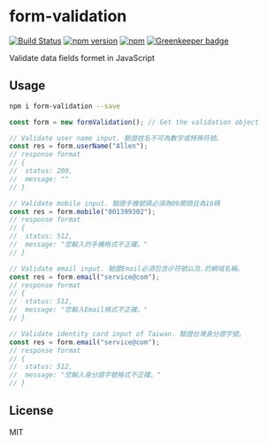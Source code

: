 # form-validation

[![Build Status](https://travis-ci.org/YutangShi/form-validation.svg?branch=master)](https://travis-ci.org/YutangShi/form-validation.svg?branch=master)
[![npm version](https://badge.fury.io/js/%40yutangshi%2Fform-validation.svg)](https://badge.fury.io/js/%40yutangshi%2Fform-validation.svg)
[![npm](https://img.shields.io/npm/dm/localeval.svg)](https://www.npmjs.com/package/@yutangshi/form-validation)
[![Greenkeeper badge](https://badges.greenkeeper.io/yutangshi/form-validation.svg)](https://greenkeeper.io/)

Validate data fields formet in JavaScript

## Usage

```bash
npm i form-validation --save
```

```js
const form = new formValidation(); // Get the validation object

// Validate user name input. 驗證姓名不可為數字或特殊符號。
const res = form.userName("Allen");
// response format
// { 
//	status: 200, 
//	message: ""
// }

// Validate mobile input. 驗證手機號碼必須為09開頭且為10碼
const res = form.mobile("001399302");
// response format
// { 
//	status: 512, 
//	message: "您輸入的手機格式不正確。"
// }

// Validate email input. 驗證Email必須包含＠符號以及.的網域名稱。
const res = form.email("service@com");
// response format
// { 
//	status: 512, 
//	message: "您輸入Email格式不正確。"
// }

// Validate identity card input of Taiwan. 驗證台灣身分證字號。
const res = form.email("service@com");
// response format
// { 
//	status: 512, 
//	message: "您輸入身分證字號格式不正確。"
// }
```


## License

MIT
